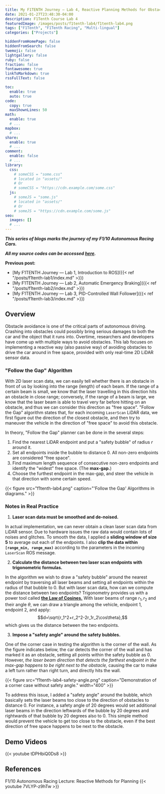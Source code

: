 ```yaml
---
title: My F1TENTH Journey — Lab 4, Reactive Planning Methods for Obstacle Avoidance
date: 2021-01-27T23:48:30-04:00
description: F1Tenth Course Lab 4
featuredImage: /images/posts/f1tenth-lab4/f1tenth-lab4.png
tags: ["F1Tenth", "F1Tenth Racing", "Multi-lingual"]
categories: ["Projects"]

hiddenFromHomePage: false
hiddenFromSearch: false
twemoji: false
lightgallery: false
ruby: false
fraction: false
fontawesome: true
linkToMarkdown: true
rssFullText: false

toc:
  enable: true
  auto: true
code:
  copy: true
  maxShownLines: 50
math:
  enable: true
  # ...
mapbox:
  # ...
share:
  enable: true
  # ...
comment:
  enable: false
  # ...
library:
  css:
    # someCSS = "some.css"
    # located in "assets/"
    # Or
    # someCSS = "https://cdn.example.com/some.css"
  js:
    # someJS = "some.js"
    # located in "assets/"
    # Or
    # someJS = "https://cdn.example.com/some.js"
seo:
  images: []
  # ...
---
```


***This series of blogs marks the journey of my F1/10 Autonomous Racing Cars.***

***All my source codes can be accessed [here](https://github.com/shineyruan/F1Tenth_Labs).***

**Previous post:**

- [My F1TENTH Journey — Lab 1, Introduction to ROS]({{< ref "/posts/f1tenth-lab1/index.md" >}})
- [My F1TENTH Journey — Lab 2, Automatic Emergency Braking]({{< ref "/posts/f1tenth-lab2/index.md" >}})
- [My F1TENTH Journey — Lab 3, PID-Controlled Wall Follower]({{< ref "/posts/f1tenth-lab3/index.md" >}})

<!-- more -->

## Overview

Obstacle avoidance is one of the critical parts of autonomous driving. Crashing into obstacles could possibly bring serious damages to both the car and the object that it runs into. Overtime, researchers and developers have come up with multiple ways to avoid obstacles. This lab focuses on implementing a reactive way (also passive way) of avoiding obstacles to drive the car around in free space, provided with only real-time 2D LiDAR sensor data.

### "Follow the Gap" Algorithm

With 2D laser scan data, we can easily tell whether there is an obstacle in front of us by looking into the range (length) of each beam. If the range of a certain beam is small, we know that the laser travelling in this direction hits an obstacle in close range; conversely, if the range of a beam is large, we know that the laser beam is able to travel very far before hitting on an obstacle, and thus we can consider this direction as "free space". "Follow the Gap" algorithm states that, for each incoming `LaserScan` LiDAR data, we first figure out the direction of the closest obstacle, and then try to maneuver the vehicle in the direction of "free space" to avoid this obstacle.

In theory, "Follow the Gap" planner can be done in the several steps:

1. Find the nearest LiDAR endpoint and put a "safety bubble" of radius $r$ around it.
2. Set all endpoints inside the bubble to distance $0$. All non-zero endpoints are considered "free space".
3. Find maximum length sequence of consecutive non-zero endpoints and identify the "widest" free space. (The **max-gap.**)
4. Choose the furthest endpoint in the max-gap, and steer the vehicle in that direction with some certain speed.

{{< figure src="f1tenth-lab4.png" caption="'Follow the Gap' Algorithms in diagrams." >}}

### Notes in Real Practice

1. **Laser scan data must be smoothed and de-noised.**

In actual implementation, we can never obtain a clean laser scan data from LiDAR sensor. Due to hardware issues the raw data would contain lots of noises and glitches. To smooth the data, I applied a **sliding window of size 5** to average out each of the endpoints. I also **clip the data within `[range_min, range_max)`** according to the parameters in the incoming `LaserScan` ROS message.

2. **Calculate the distance between two laser scan endpoints with trigonometric formulas.**

In the algorithm we wish to draw a "safety bubble" around the nearest endpoint by traversing all laser beams and setting all endpoints within the radius of that bubble to $0$. But with laser scan data, how can we compute the distance between two endpoints? Trigonometry provides us with a power tool called [**the Law of Cosines.**](https://en.wikipedia.org/wiki/Law_of_cosines) With laser beams of range $r_1,r_2$ and their angle $\theta$, we can draw a triangle among the vehicle, endpoint 1, endpoint 2, and apply:
$$d=\sqrt{r_1^2+r_2^2-2r_1r_2\cos\theta},$$
which gives us the distance between the two endpoints.

3. **Impose a "safety angle" around the safety bubbles.**

One of the corner case in testing the algorithm is the corner of the wall. As the figure indicates below, the car detects the corner of the wall and has marked it as an obstacle, setting all points within the safety bubble as 0. However, *the laser beam direction that detects the farthest endpoint in the max-gap happens to be right next to the obstacle,* causing the car to make a left turn rather than right turn, and directly hits the wall.

{{< figure src="f1tenth-lab4-safety-angle.png" caption="Demonstration of a corner case without safety angle." width="400" >}}

To address this issue, I added a "safety angle" around the bubble, which basically sets the laser beams too close to the direction of obstacles to distance 0. For instance, a safety angle of 20 degrees would set additional laser beams in the direction leftwards of the bubble by 20 degrees and rightwards of that bubble by 20 degrees also to 0. This simple method would prevent the vehicle to get too close to the obstacle, even if the best direction of free space happens to be next to the obstacle.

## Demo Videos

{{< youtube tDPHbiQ0Ds8 >}}

## References

F1/10 Autonomous Racing Lecture: Reactive Methods for Planning
{{< youtube 7VLYP-z9hTw >}}
